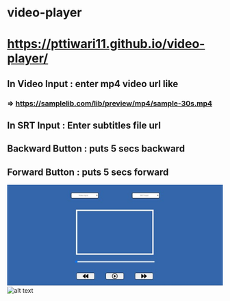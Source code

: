 # video-player
# https://pttiwari11.github.io/video-player/
## In Video Input : enter mp4 video url like
### => https://samplelib.com/lib/preview/mp4/sample-30s.mp4
## In SRT Input : Enter subtitles file url
## Backward Button : puts 5 secs backward
## Forward Button : puts 5 secs forward
![alt text](https://github.com/pttiwari11/video-player/blob/main/video-player.jpg?raw=true)
![alt text](https://drive.google.com/file/d/1YLuDoVDyG4R696tjRyD-oI2ECdXYVR8H/view?usp=sharing?raw=true)
